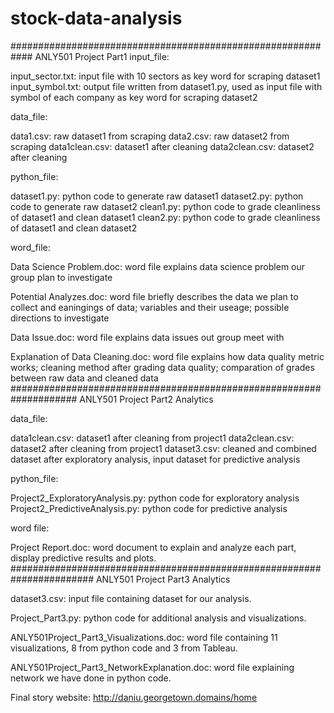 # stock-data-analysis
############################################################
ANLY501 Project Part1
input_file:

input_sector.txt: input file with 10 sectors as key word for scraping dataset1
input_symbol.txt: output file written from dataset1.py, used as input file with symbol of each company as key word for scraping dataset2


data_file:

data1.csv: raw dataset1 from scraping 
data2.csv: raw dataset2 from scraping
data1clean.csv: dataset1 after cleaning
data2clean.csv: dataset2 after cleaning


python_file:

dataset1.py: python code to generate raw dataset1
dataset2.py: python code to generate raw dataset2
clean1.py: python code to grade cleanliness of dataset1 and clean dataset1
clean2.py: python code to grade cleanliness of dataset1 and clean dataset2


word_file:

Data Science Problem.doc: word file explains data science problem our group plan to investigate

Potential Analyzes.doc: word file briefly describes the data we plan to collect and eaningings of data; variables and their useage; possible directions to investigate

Data Issue.doc: word file explains data issues out group meet with

Explanation of Data Cleaning.doc: word file explains how data quality metric works; cleaning method after grading data quality; comparation of grades between raw data and cleaned data
####################################################################
ANLY501 Project Part2
Analytics

data_file:

data1clean.csv: dataset1 after cleaning from project1
data2clean.csv: dataset2 after cleaning from project1
dataset3.csv: cleaned and combined dataset after exploratory analysis, input dataset for predictive analysis

python_file:

Project2_ExploratoryAnalysis.py: python code for exploratory analysis
Project2_PredictiveAnalysis.py: python code for predictive analysis

word file:

Project Report.doc: word document to explain and analyze each part, display predictive results and plots.
#######################################################################
ANLY501 Project Part3
Analytics

dataset3.csv: input file containing dataset for our analysis.

Project_Part3.py: python code for additional analysis and visualizations.

ANLY501Project_Part3_Visualizations.doc: word file containing 11 visualizations, 8 from python code and 3 from Tableau.

ANLY501Project_Part3_NetworkExplanation.doc: word file explaining network we have done in python code.

Final story website: http://daniu.georgetown.domains/home

